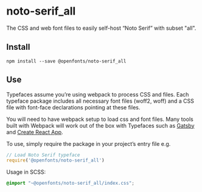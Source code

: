 
# noto-serif_all

The CSS and web font files to easily self-host “Noto Serif” with subset "all".

## Install

`npm install --save @openfonts/noto-serif_all`

## Use

Typefaces assume you’re using webpack to process CSS and files. Each typeface
package includes all necessary font files (woff2, woff) and a CSS file with
font-face declarations pointing at these files.

You will need to have webpack setup to load css and font files. Many tools built
with Webpack will work out of the box with Typefaces such as [Gatsby](https://github.com/gatsbyjs/gatsby)
and [Create React App](https://github.com/facebookincubator/create-react-app).

To use, simply require the package in your project’s entry file e.g.

```javascript
// Load Noto Serif typeface
require('@openfonts/noto-serif_all')
```

Usage in SCSS:
```scss
@import "~@openfonts/noto-serif_all/index.css";
```
